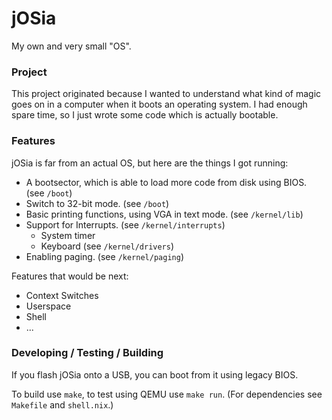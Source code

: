 # jOSia

My own and very small "OS".

### Project

This project originated because I wanted to understand what kind of magic goes
on in a computer when it boots an operating system. I had enough spare time, so
I just wrote some code which is actually bootable.

### Features

jOSia is far from an actual OS, but here are the things I got running:

- A bootsector, which is able to load more code from disk using BIOS. (see `/boot`)
- Switch to 32-bit mode. (see `/boot`)
- Basic printing functions, using VGA in text mode. (see `/kernel/lib`)
- Support for Interrupts. (see `/kernel/interrupts`)
    - System timer
    - Keyboard (see `/kernel/drivers`)
- Enabling paging. (see `/kernel/paging`)

Features that would be next:

- Context Switches
- Userspace
- Shell
- ...

### Developing / Testing / Building

If you flash jOSia onto a USB, you can boot from it using legacy BIOS.

To build use `make`, to test using QEMU use `make run`. (For dependencies see `Makefile` and `shell.nix`.)
